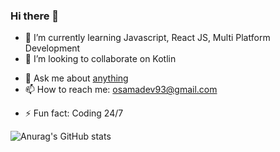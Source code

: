 ### Hi there 👋


<!--**osamafa93/osamafa93** is a ✨ _special_ ✨ repository because its `README.md` (this file) appears on your GitHub profile.-->

<!--Here are some ideas to get you started:-->

<!-- -🔭 I’m currently working on ... -->
- 🌱 I’m currently learning Javascript, React JS, Multi Platform Development
- 👯 I’m looking to collaborate on Kotlin
<!-- - 🤔 I’m looking for help with ...-->
- 💬 Ask me about [anything](https://github.com/osamafa93/osamafa93/issues)
- 📫 How to reach me: osamadev93@gmail.com
<!-- - 😄 Pronouns: ...-->
- ⚡ Fun fact: Coding 24/7

![Anurag's GitHub stats](https://github-readme-stats.vercel.app/api?username=osamafa93&show_icons=true&theme=radical)




